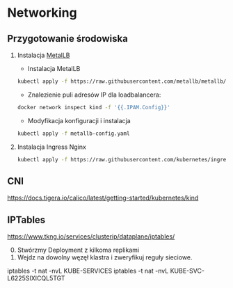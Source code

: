 # Networking

## Przygotowanie środowiska

1. Instalacja [MetalLB](https://metallb.universe.tf/)
    * Instalacja MetalLB

    ```bash
    kubectl apply -f https://raw.githubusercontent.com/metallb/metallb/v0.13.7/config/manifests/metallb-native.yaml

    ```

    * Znalezienie puli adresów IP dla loadbalancera:

    ```bash
    docker network inspect kind -f '{{.IPAM.Config}}'
    ```

    * Modyfikacja konfiguracji i instalacja

    ```bash
    kubectl apply -f metallb-config.yaml
    ```

2. Instalacja Ingress Nginx 
    ```bash
    kubectl apply -f https://raw.githubusercontent.com/kubernetes/ingress-nginx/main/deploy/static/provider/kind/deploy.yaml
    ```

## CNI
https://docs.tigera.io/calico/latest/getting-started/kubernetes/kind

## IPTables
https://www.tkng.io/services/clusterip/dataplane/iptables/

0. Stwórzmy Deployment z kilkoma replikami
1. Wejdz na dowolny węzęł klastra i zweryfikuj reguły sieciowe.

iptables -t nat -nvL KUBE-SERVICES
iptables -t nat -nvL KUBE-SVC-L6225SIXICQL5TGT
